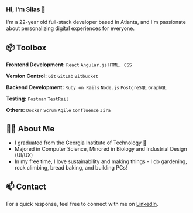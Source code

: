 ### Hi, I'm Silas 👋

I'm a 22-year old full-stack developer based in Atlanta, and I'm passionate about personalizing digital experiences for everyone.

## 📦 Toolbox

**Frontend Development:** `React` `Angular.js` `HTML, CSS`
 
**Version Control:** `Git` `GitLab` `Bitbucket`

**Backend Development:** `Ruby on Rails` `Node.js` `PostgreSQL` `GraphQL` 

**Testing:** `Postman` `TestRail`

**Others:** `Docker` `Scrum` `Agile` `Confluence` `Jira`
 
## 🙋‍♂️ About Me

- I graduated from the Georgia Institute of Technology 🐝
- Majored in Computer Science, Minored in Biology and Industrial Design (UI/UX)
- In my free time, I love sustainability and making things - I do gardening, rock climbing, bread baking, and building PCs!

## 📫 Contact
For a quick response, feel free to connect with me on [LinkedIn](https://linkedin.com/in/silas-ever).
